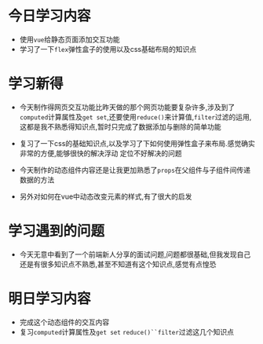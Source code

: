# 今日学习内容

* 使用`vue`给静态页面添加交互功能
* 学习了一下`flex`弹性盒子的使用以及css基础布局的知识点

# 学习新得

* 今天制作得网页交互功能比昨天做的那个网页功能要复杂许多,涉及到了`computed`计算属性及`get set`,还要使用`reduce()`来计算值,`filter`过滤的运用,这都是我不熟悉得知识点,暂时只完成了数据添加与删除的简单功能

*  复习了一下css的基础知识点,以及学习了下如何使用弹性盒子来布局.感觉确实非常的方便,能够很快的解决浮动 定位不好解决的问题

*  今天制作的动态组件内容还是让我更加熟悉了`props`在父组件与子组件间传递数据的方法

* 另外对如何在vue中动态改变元素的样式,有了很大的启发 

# 学习遇到的问题

* 今天无意中看到了一个前端新人分享的面试问题,问题都很基础,但我发现自己还是有很多知识点不熟悉,甚至不知道有这个知识点,感觉有点惶恐

# 明日学习内容

* 完成这个动态组件的交互内容
* 复习`computed`计算属性及`get set` `reduce()``filter`过滤这几个知识点
